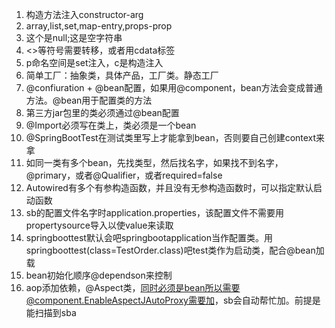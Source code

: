 1. 构造方法注入constructor-arg
2. array,list,set,map-entry,props-prop
3. <null/> 这个是null;<value/>这是空字符串
4. <>等符号需要转移，或者用cdata标签
5. p命名空间是set注入，c是构造注入
6. 简单工厂：抽象类，具体产品，工厂类。静态工厂
7. @confiuration + @bean配置，如果用@component，bean方法会变成普通方法。@bean用于配置类的方法
8. 第三方jar包里的类必须通过@bean配置
9. @Import必须写在类上，类必须是一个bean
10. @SpringBootTest在测试类里写上才能拿到bean，否则要自己创建context来拿
11. 如同一类有多个bean，先找类型，然后找名字，如果找不到名字，@primary，或者@Qualifier，或者required=false
12. Autowired有多个有参构造函数，并且没有无参构造函数时，可以指定默认启动函数
13. sb的配置文件名字时application.properties，该配置文件不需要用propertysource导入以使value来读取
14. springboottest默认会吧springbootapplication当作配置类。用springboottest(class=TestOrder.class)吧test类作为启动类，配合@bean加载
15. bean初始化顺序@dependson来控制
16. aop添加依赖，@Aspect类，同时必须是bean所以需要@component.EnableAspectJAutoProxy需要加，sb会自动帮忙加。前提是能扫描到sba


